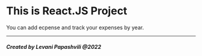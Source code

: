# This is React.JS Project

You can add ecpense and track your expenses by year.

<!-- clone project from [GitHub] and run npm install -->

<hr>

##### Created by Levani Papashvili @2022